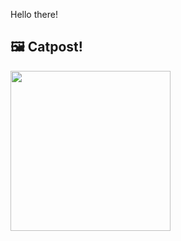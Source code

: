 Hello there!



## 🖼️ Catpost!

<sub>
    <img src="https://cdn2.thecatapi.com/images/biq.jpg" height="256">
</sub>

